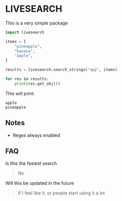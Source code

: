 # LIVESEARCH

This is a very simple package

```python
import livesearch

items = [
    "pineapple",
    "banana",
    "apple",
]

results = livesearch.search_strings("app", items)

for res in results:
    print(res.get_obj())
```

This will print:
```
apple
pineapple
```

## Notes

- Regex always enabled

## FAQ

Is this the fastest search
> No

Will this be updated in the future
> If I feel like it, or people start using it a lot
